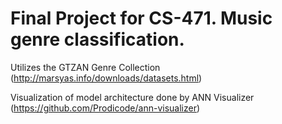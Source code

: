 # Final Project for CS-471. Music genre classification.

Utilizes the GTZAN Genre Collection (http://marsyas.info/downloads/datasets.html)

Visualization of model architecture done by ANN Visualizer (https://github.com/Prodicode/ann-visualizer)


